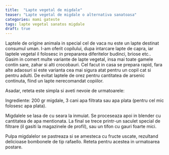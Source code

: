 ```yaml
---
title:  "Lapte vegetal de migdale"
teaser: "Lapte vegetal de migdale o alternativa sanatoasa"
categories: mami gateste
tags: lapte vegetal sanatos migdale
draft: true
---
```


Laptele de origine animala in special cel de vaca nu este un lapte destinat consumul uman.
I-am oferit copilului, dupa intarcare lapte de capra, iar laptele vegetal il folosesc in prepararea diferitelor budinci, briose etc..
Gasim in comert multe variante de lapte vegetal, insa mai toate gamele contin sare, zahar si alti crocobauri. Cel facut in casa se prepara rapid, fara alte adaosuri si este varianta cea mai sigura atat pentru un copil cat si pentru adulti.
De evitat laptele de orez pentru cantitatea de arsenic continuta, fiind un lapte nerecomandat copiilor.

Asadar, reteta este simpla si aveti nevoie de urmatoarele:

Ingrediente: 200 gr migdale, 3 cani apa filtrata sau apa plata (pentru cel mic folosesc apa plata).

Migdalele se lasa de cu seara la inmuiat. Se proceseaza apoi in blender cu cantitatea de apa mentionata. La final se trece printr-un saculet special de filtrare (il gasiti la magazinele de profil), sau un tifon cu gauri foarte mici.

Pulpa migdalelor se pastreaza si se amesteca cu fructe uscate, rezultand delicioase bombonele de tip rafaello.
Reteta pentru acestea in urmatoarea postare.




